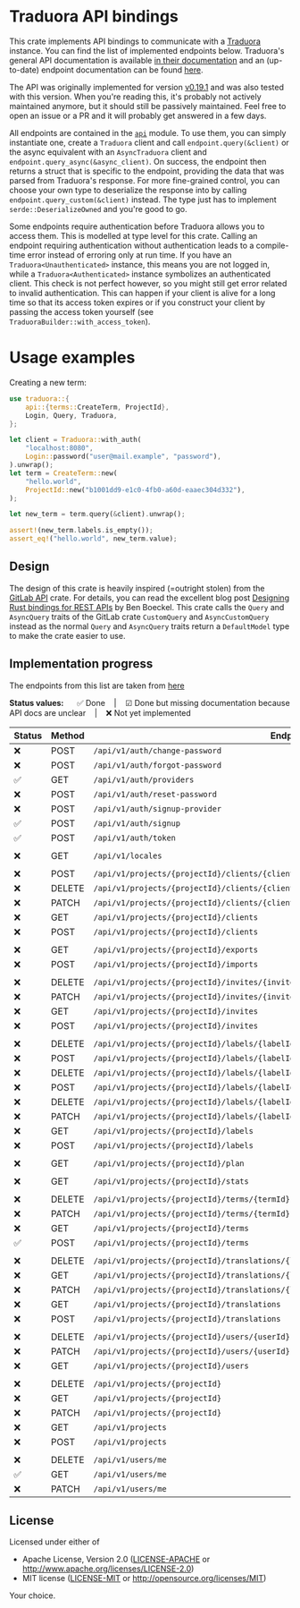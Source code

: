 # Traduora API bindings

This crate implements API bindings to communicate with a [Traduora](https://traduora.co/) instance.
You can find the list of implemented endpoints below. Traduora's general API documentation is available [in their
documentation](https://docs.traduora.co/docs/api/v1/overview) and an (up-to-date) endpoint documentation can be
found [here](https://docs.traduora.co/docs/api/v1/swagger).

The API was originally implemented for version [v0.19.1](https://github.com/ever-co/ever-traduora/releases/tag/v0.19.1) and
was also tested with this version. When you're reading this, it's probably not actively maintained anymore, but it should still
be passively maintained. Feel free to open an issue or a PR and it will probably get answered in a few days.

All endpoints are contained in the [`api`](src/api) module. To use them, you can simply instantiate one, create a `Traduora` client
and call `endpoint.query(&client)` or the async equivalent with an `AsyncTraduora` client and `endpoint.query_async(&async_client)`.
On success, the endpoint then returns a struct that is specific to the endpoint, providing the data that was parsed from Traduora's
response. For more fine-grained control, you can choose your own type to deserialize the response into by calling `endpoint.query_custom(&client)`
instead. The type just has to implement `serde::DeserializeOwned` and you're good to go.

Some endpoints require authentication before Traduora allows you to access them.
This is modelled at type level for this crate. Calling an endpoint requiring authentication without authentication
leads to a compile-time error instead of erroring only at run time. If you have an `Traduora<Unauthenticated>` instance,
this means you are not logged in, while a `Traduora<Authenticated>` instance symbolizes an authenticated client.
This check is not perfect however, so you might still get error related to invalid authentication. This can happen
if your client is alive for a long time so that its access token expires or if you construct your client by passing the
access token yourself (see `TraduoraBuilder::with_access_token`).

# Usage examples

Creating a new term:
```rust no_run
use traduora::{
    api::{terms::CreateTerm, ProjectId},
    Login, Query, Traduora,
};

let client = Traduora::with_auth(
    "localhost:8080",
    Login::password("user@mail.example", "password"),
).unwrap();
let term = CreateTerm::new(
    "hello.world",
    ProjectId::new("b1001dd9-e1c0-4fb0-a60d-eaaec304d332"),
);

let new_term = term.query(&client).unwrap();

assert!(new_term.labels.is_empty());
assert_eq!("hello.world", new_term.value);
```

## Design

The design of this crate is heavily inspired (=outright stolen) from the [GitLab API](https://gitlab.kitware.com/utils/rust-gitlab) crate.
For details, you can read the excellent blog post [Designing Rust bindings for REST APIs](https://plume.benboeckel.net/~/JustAnotherBlog/designing-rust-bindings-for-rest-ap-is) by Ben Boeckel.
This crate calls the `Query` and `AsyncQuery` traits of the GitLab crate `CustomQuery` and `AsyncCustomQuery` instead as the normal
`Query` and `AsyncQuery` traits return a `DefaultModel` type to make the crate easier to use.

## Implementation progress

The endpoints from this list are taken from [here](api.json)

**Status values:** &nbsp;&nbsp;&nbsp;&nbsp; ✅ Done &nbsp;&nbsp; | &nbsp;&nbsp; ☑ Done but missing documentation because API docs are unclear &nbsp;&nbsp; | &nbsp;&nbsp; ❌ Not yet implemented


| Status | Method | Endpoint                                                                                | Type                      |
|--------|--------|-----------------------------------------------------------------------------------------|---------------------------|
|   ❌   | POST   | `/api/v1/auth/change-password`                                                          |                           |
|   ❌   | POST   | `/api/v1/auth/forgot-password`                                                          |                           |
|   ✅   | GET    | `/api/v1/auth/providers`                                                                | [`api::auth::Providers`]  |
|   ❌   | POST   | `/api/v1/auth/reset-password`                                                           |                           |
|   ❌   | POST   | `/api/v1/auth/signup-provider`                                                          |                           |
|   ✅   | POST   | `/api/v1/auth/signup`                                                                   | [`api::auth::Signup`]     |
|   ✅   | POST   | `/api/v1/auth/token`                                                                    | [`api::auth::Token`]      |
|        |        |                                                                                         |                           |
|   ❌   | GET    | `/api/v1/locales`                                                                       |                           |
|        |        |                                                                                         |                           |
|   ❌   | POST   | `/api/v1/projects/{projectId}/clients/{clientId}/rotate-secret`                         |                           |
|   ❌   | DELETE | `/api/v1/projects/{projectId}/clients/{clientId}`                                       |                           |
|   ❌   | PATCH  | `/api/v1/projects/{projectId}/clients/{clientId}`                                       |                           |
|   ❌   | GET    | `/api/v1/projects/{projectId}/clients`                                                  |                           |
|   ❌   | POST   | `/api/v1/projects/{projectId}/clients`                                                  |                           |
|        |        |                                                                                         |                           |
|   ❌   | GET    | `/api/v1/projects/{projectId}/exports`                                                  |                           |
|   ❌   | POST   | `/api/v1/projects/{projectId}/imports`                                                  |                           |
|        |        |                                                                                         |                           |
|   ❌   | DELETE | `/api/v1/projects/{projectId}/invites/{inviteId}`                                       |                           |
|   ❌   | PATCH  | `/api/v1/projects/{projectId}/invites/{inviteId}`                                       |                           |
|   ❌   | GET    | `/api/v1/projects/{projectId}/invites`                                                  |                           |
|   ❌   | POST   | `/api/v1/projects/{projectId}/invites`                                                  |                           |
|        |        |                                                                                         |                           |
|   ❌   | DELETE | `/api/v1/projects/{projectId}/labels/{labelId}/terms/{termId}/translations/{localeCode}`|                           |
|   ❌   | POST   | `/api/v1/projects/{projectId}/labels/{labelId}/terms/{termId}/translations/{localeCode}`|                           |
|   ❌   | DELETE | `/api/v1/projects/{projectId}/labels/{labelId}/terms/{termId}`                          |                           |
|   ❌   | POST   | `/api/v1/projects/{projectId}/labels/{labelId}/terms/{termId}`                          |                           |
|   ❌   | DELETE | `/api/v1/projects/{projectId}/labels/{labelId}`                                         |                           |
|   ❌   | PATCH  | `/api/v1/projects/{projectId}/labels/{labelId}`                                         |                           |
|   ❌   | GET    | `/api/v1/projects/{projectId}/labels`                                                   |                           |
|   ❌   | POST   | `/api/v1/projects/{projectId}/labels`                                                   |                           |
|        |        |                                                                                         |                           |
|   ❌   | GET    | `/api/v1/projects/{projectId}/plan`                                                     |                           |
|        |        |                                                                                         |                           |
|   ❌   | GET    | `/api/v1/projects/{projectId}/stats`                                                    |                           |
|        |        |                                                                                         |                           |
|   ❌   | DELETE | `/api/v1/projects/{projectId}/terms/{termId}`                                           |                           |
|   ❌   | PATCH  | `/api/v1/projects/{projectId}/terms/{termId}`                                           |                           |
|   ❌   | GET    | `/api/v1/projects/{projectId}/terms`                                                    |                           |
|   ✅   | POST   | `/api/v1/projects/{projectId}/terms`                                                    | [`api::terms::CreateTerm`]|
|        |        |                                                                                         |                           |
|   ❌   | DELETE | `/api/v1/projects/{projectId}/translations/{localeCode}`                                |                           |
|   ❌   | GET    | `/api/v1/projects/{projectId}/translations/{localeCode}`                                |                           |
|   ❌   | PATCH  | `/api/v1/projects/{projectId}/translations/{localeCode}`                                |                           |
|   ❌   | GET    | `/api/v1/projects/{projectId}/translations`                                             |                           |
|   ❌   | POST   | `/api/v1/projects/{projectId}/translations`                                             |                           |
|        |        |                                                                                         |                           |
|   ❌   | DELETE | `/api/v1/projects/{projectId}/users/{userId}`                                           |                           |
|   ❌   | PATCH  | `/api/v1/projects/{projectId}/users/{userId}`                                           |                           |
|   ❌   | GET    | `/api/v1/projects/{projectId}/users`                                                    |                           |
|        |        |                                                                                         |                           |
|   ❌   | DELETE | `/api/v1/projects/{projectId}`                                                          |                           |
|   ❌   | GET    | `/api/v1/projects/{projectId}`                                                          |                           |
|   ❌   | PATCH  | `/api/v1/projects/{projectId}`                                                          |                           |
|   ❌   | GET    | `/api/v1/projects`                                                                      |                           |
|   ❌   | POST   | `/api/v1/projects`                                                                      |                           |
|        |        |                                                                                         |                           |
|   ❌   | DELETE | `/api/v1/users/me`                                                                      |                           |
|   ✅   | GET    | `/api/v1/users/me`                                                                      | [`api::users::Me`]        |
|   ❌   | PATCH  | `/api/v1/users/me`                                                                      |                           |

## License

Licensed under either of

- Apache License, Version 2.0
  ([LICENSE-APACHE](LICENSE-Apache-2.0) or <http://www.apache.org/licenses/LICENSE-2.0>)
- MIT license
  ([LICENSE-MIT](LICENSE-MIT) or <http://opensource.org/licenses/MIT>)

Your choice.